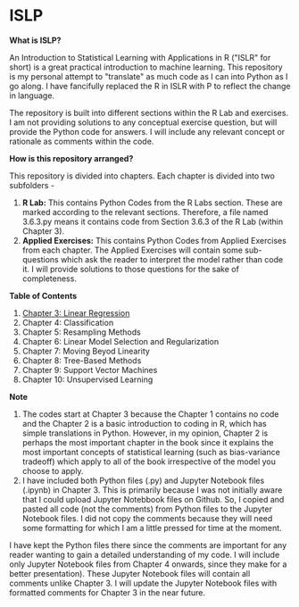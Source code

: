 # ISLP

**What is ISLP?**

An Introduction to Statistical Learning with Applications in R ("ISLR" for short) is a great practical introduction to machine learning. This repository is my personal attempt to "translate" as much code as I can into Python as I go along. I have fancifully replaced the R in ISLR with P to reflect the change in language.

The repository is built into different sections within the R Lab and exercises. I am not providing solutions to any conceptual exercise question, but will provide the Python code for answers. I will include any relevant concept or rationale as comments within the code.  

**How is this repository arranged?**

This repository is divided into chapters. Each chapter is divided into two subfolders - 
1. **R Lab:** This contains Python Codes from the R Labs section. These are marked according to the relevant sections. Therefore, a file named 3.6.3.py means it contains code from Section 3.6.3 of the R Lab (within Chapter 3).
2. **Applied Exercises:** This contains Python Codes from Applied Exercises from each chapter. The Applied Exercises will contain some sub-questions which ask the reader to interpret the model rather than code it. I will provide solutions to those questions for the sake of completeness.

**Table of Contents**
1. [Chapter 3: Linear Regression](https://bit.ly/2VsS4cL)
2. Chapter 4: Classification
3. Chapter 5: Resampling Methods
4. Chapter 6: Linear Model Selection and Regularization
5. Chapter 7: Moving Beyod Linearity
6. Chapter 8: Tree-Based Methods
7. Chapter 9: Support Vector Machines
8. Chapter 10: Unsupervised Learning

**Note**
1. The codes start at Chapter 3 because the Chapter 1 contains no code and the Chapter 2 is a basic introduction to coding in R, which has simple translations in Python. However, in my opinion, Chapter 2 is perhaps the most important chapter in the book since it explains the most important concepts of statistical learning (such as bias-variance tradeoff) which apply to all of the book irrespective of the model you choose to apply.
2. I have included both Python files (.py) and Jupyter Notebook files (.ipynb) in Chapter 3. This is primarily because I was not initially aware that I could upload Jupyter Notebbook files on Github. So, I copied and pasted all code (not the comments) from Python files to the Jupyter Notebook files. I did not copy the comments because they will need some formatting for which I am a little pressed for time at the moment. 

I have kept the Python files there since the comments are important for any reader wanting to gain a detailed understanding of my code. I will include only Jupyter Notebook files from Chapter 4 onwards, since they make for a better presentation). These Jupyter Notebook files will contain all comments unlike Chapter 3. I will update the Jupyter Notebook files with formatted comments for Chapter 3 in the near future.
